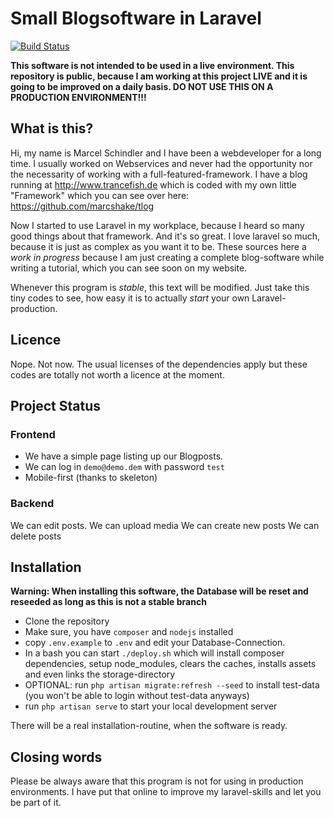 # Small Blogsoftware in Laravel

[![Build Status](https://travis-ci.org/marcshake/larablog.svg?branch=master)](https://travis-ci.org/marcshake/larablog)

**This software is not intended to be used in a live environment. This repository is public, because I am working at this project LIVE and it is going to be improved on a daily basis. DO NOT USE THIS ON A PRODUCTION ENVIRONMENT!!!**

## What is this?
Hi, my name is Marcel Schindler and I have been a webdeveloper for a long time. I usually worked on Webservices and never had the opportunity nor the necessarity of working with a full-featured-framework. I have a blog running at http://www.trancefish.de which is coded with my own little "Framework" which you can see over here: https://github.com/marcshake/tlog

Now I started to use Laravel in my workplace, because I heard so many good things about that framework. And it's so great. I love laravel so much, because it is just as complex as you want it to be. These sources here a *work in progress* because I am just creating a complete blog-software while writing a tutorial, which you can see soon on my website.

Whenever this program is *stable*, this text will be modified. Just take this tiny codes to see, how easy it is to actually *start* your own Laravel-production.

## Licence
Nope. Not now. The usual licenses of the dependencies apply but these codes are totally not worth a licence at the moment.

## Project Status
### Frontend
* We have a simple page listing up our Blogposts. 
* We can log in ``demo@demo.dem`` with password ``test`` 
* Mobile-first (thanks to skeleton)

### Backend
We can edit posts.
We can upload media
We can create new posts
We can delete posts

## Installation

**Warning: When installing this software, the Database will be reset and reseeded as long as this is not a stable branch**

* Clone the repository
* Make sure, you have ``composer`` and ``nodejs`` installed
* copy ``.env.example`` to ``.env`` and edit your Database-Connection.
* In a bash you can start ``./deploy.sh`` which will install composer dependencies, setup node_modules, clears the caches, installs assets and even links the storage-directory
* OPTIONAL: run ``php artisan migrate:refresh --seed`` to install test-data (you won't be able to login without test-data anyways)
* run ``php artisan serve`` to start your local development server

There will be a real installation-routine, when the software is ready.

## Closing words

Please be always aware that this program is not for using in production environments. I have put that online to improve my laravel-skills and let you be part of it. 
